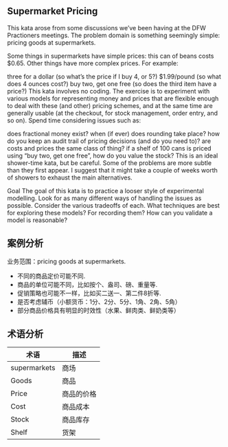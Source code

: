 ## Supermarket Pricing
This kata arose from some discussions we’ve been having at the DFW Practioners meetings. The problem domain is something seemingly simple: pricing goods at supermarkets.

Some things in supermarkets have simple prices: this can of beans costs $0.65. Other things have more complex prices. For example:

three for a dollar (so what’s the price if I buy 4, or 5?)
$1.99/pound (so what does 4 ounces cost?)
buy two, get one free (so does the third item have a price?)
This kata involves no coding. The exercise is to experiment with various models for representing money and prices that are flexible enough to deal with these (and other) pricing schemes, and at the same time are generally usable (at the checkout, for stock management, order entry, and so on). Spend time considering issues such as:

does fractional money exist?
when (if ever) does rounding take place?
how do you keep an audit trail of pricing decisions (and do you need to)?
are costs and prices the same class of thing?
if a shelf of 100 cans is priced using “buy two, get one free”, how do you value the stock?
This is an ideal shower-time kata, but be careful. Some of the problems are more subtle than they first appear. I suggest that it might take a couple of weeks worth of showers to exhaust the main alternatives.

Goal
The goal of this kata is to practice a looser style of experimental modelling. Look for as many different ways of handling the issues as possible. Consider the various tradeoffs of each. What techniques are best for exploring these models? For recording them? How can you validate a model is reasonable?

## 案例分析
业务范围：pricing goods at supermarkets.
- 不同的商品定价可能不同.
- 商品的单位可能不同，比如按个、盎司、磅、重量等.
- 促销策略也可能不一样，比如买二送一、第二件8折等.
- 是否考虑辅币（小额货币：1分、2分、5分、1角、2角、5角）
- 部分商品价格具有明显的时效性（水果、鲜肉类、鲜奶类等）
## 术语分析
|术语|描述|
|----|----|
|supermarkets|商场|
|Goods|商品|
|Price|商品的价格|
|Cost|商品成本|
|Stock|商品库存|
|Shelf|货架|